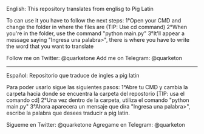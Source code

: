 English:
This repository translates from englisg to Pig Latin 

To can use it you have to follow the next steps:
1°Open your CMD and change the folder in where the
files are (TIP: Use cd command)
2°When you're in the folder, use the command
"python main.py"
3°It'll appear a message saying "Ingresa una 
palabra>", there is where you have to write the
word that you want to translate

Follow me on Twitter: @quarketone
Add me on Telegram: @quarketon

**************************************************

Español:
Repositorio que traduce de ingles a pig latin

Para poder usarlo sigue las siguientes pasos:
1°Abre tu CMD y cambia la carpeta hacia donde
se encuentra la carpeta del repostorio
[TIP: usa el comando cd]
2°Una vez dentro de la carpeta, utiliza el
comando "python main.py"
3°Ahora aparecera un mensaje que dira
"Ingresa una palabra>", escribe la palabra
que desees traducir a pig latin.

Sigueme en Twitter: @quarketone
Agregame en Telegram: @quarketon
